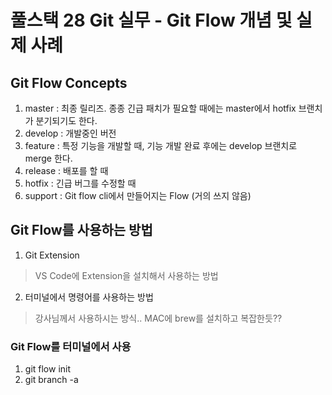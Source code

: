 # 풀스택 28 Git 실무 - Git Flow 개념 및 실제 사례

## Git Flow Concepts

1. master : 최종 릴리즈. 종종 긴급 패치가 필요할 때에는 master에서 hotfix 브랜치가 분기되기도 한다.
2. develop : 개발중인 버전
3. feature : 특정 기능을 개발할 때, 기능 개발 완료 후에는 develop 브랜치로 merge 한다.
4. release : 배포를 할 때
5. hotfix : 긴급 버그를 수정할 때
6. support : Git flow cli에서 만들어지는 Flow (거의 쓰지 않음)

## Git Flow를 사용하는 방법
1. Git Extension
> VS Code에 Extension을 설치해서 사용하는 방법

2. 터미널에서 명령어를 사용하는 방법
> 강사님께서 사용하시는 방식.. MAC에 brew를 설치하고 복잡한듯??

### Git Flow를 터미널에서 사용
1. git flow init
2. git branch -a


